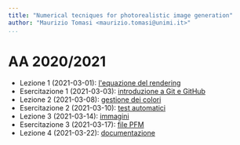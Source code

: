 ```yaml
---
title: "Numerical tecniques for photorealistic image generation"
author: "Maurizio Tomasi <maurizio.tomasi@unimi.it>"
...
```


# AA 2020/2021

- Lezione 1 (2021-03-01): [l'equazione del rendering](./tomasi-ray-tracing-01a-rendering-equation.html)
- Esercitazione 1 (2021-03-03): [introduzione a Git e GitHub](./tomasi-ray-tracing-01b-github.html)
- Lezione 2 (2021-03-08): [gestione dei colori](./tomasi-ray-tracing-02a-colors.html)
- Esercitazione 2 (2021-03-10): [test automatici](./tomasi-ray-tracing-02b-tests.html)
- Lezione 3 (2021-03-14): [immagini](./tomasi-ray-tracing-03a-images.html)
- Esercitazione 3 (2021-03-17): [file PFM](./tomasi-ray-tracing-03b-image-files.html)
- Lezione 4 (2021-03-22): [documentazione](./tomasi-ray-tracing-04a-documentation.html)
